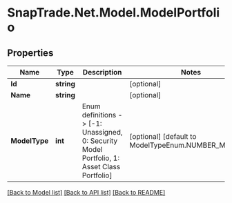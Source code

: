 # SnapTrade.Net.Model.ModelPortfolio

## Properties

Name | Type | Description | Notes
------------ | ------------- | ------------- | -------------
**Id** | **string** |  | [optional] 
**Name** | **string** |  | [optional] 
**ModelType** | **int** | Enum definitions -&gt; [-1: Unassigned, 0: Security Model Portfolio, 1: Asset Class Portfolio] | [optional] [default to ModelTypeEnum.NUMBER_MINUS_1]

[[Back to Model list]](../README.md#documentation-for-models) [[Back to API list]](../README.md#documentation-for-api-endpoints) [[Back to README]](../README.md)

